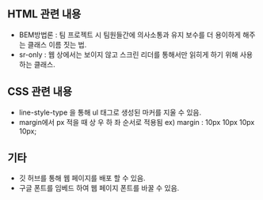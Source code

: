 ## HTML 관련 내용 
- BEM방법론 : 팀 프로젝트 시 팀원들간에 의사소통과 유지 보수를 더 용이하게 해주는 클래스 이름 짓는 법.
- sr-only : 웹 상에서는 보이지 않고 스크린 리더를 통해서만 읽히게 하기 위해 사용하는 클래스. 

## CSS 관련 내용
- line-style-type 을 통해 ul 태그로 생성된 마커를 지울 수 있음.
- margin에서 px 적을 때 상 우 하 좌 순서로 적용됨 ex) margin : 10px 10px 10px 10px; 

## 기타 
- 깃 허브를 통해 웹 페이지를 배포 할 수 있음.
- 구글 폰트를 임베드 하여 웹 페이지 폰트를 바꿀 수 있음.
